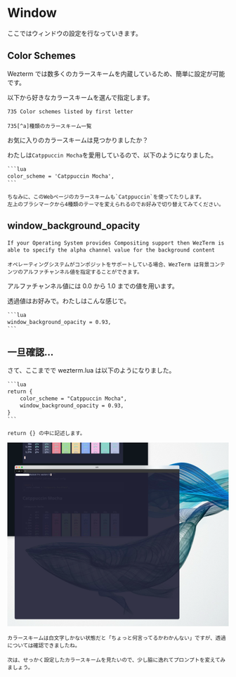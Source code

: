 # Window

ここではウィンドウの設定を行なっていきます。

## Color Schemes
Wezterm では数多くのカラースキームを内蔵しているため、簡単に設定が可能です。

以下から好きなカラースキームを選んで指定します。

```admonish info title="[Color Schemes](https://wezfurlong.org/wezterm/colorschemes/index.html)"
735 Color schemes listed by first letter

735[^a]種類のカラースキーム一覧
```

お気に入りのカラースキームは見つかりましたか？

わたしは`Catppuccin Mocha`を愛用しているので、以下のようになりました。
~~~admonish example title="wezterm.lua"
```lua
color_scheme = 'Catppuccin Mocha',
```
~~~

```admonish note
ちなみに、このWebページのカラースキームも`Catppuccin`を使ってたりします。
左上のブラシマークから4種類のテーマを変えられるのでお好みで切り替えてみてください。
```

## window_background_opacity

```admonish info title="[Colors & Appearance - Wez's Terminal Emulator](https://wezfurlong.org/wezterm/config/appearance.html#window-background-opacity)"
If your Operating System provides Compositing support then WezTerm is able to specify the alpha channel value for the background content

オペレーティングシステムがコンポジットをサポートしている場合、WezTerm は背景コンテンツのアルファチャンネル値を指定することができます。
```
アルファチャンネル値には 0.0 から 1.0 までの値を用います。

透過値はお好みで。わたしはこんな感じで。

~~~admonish example title="wezterm.lua"
```lua
window_background_opacity = 0.93,
```
~~~

## 一旦確認…
さて、ここまでで wezterm.lua は以下のようになりました。

~~~admonish example title="wezterm.lua"
```lua
return {
	color_scheme = "Catppuccin Mocha",
	window_background_opacity = 0.93,
}
```
~~~
~~~admonish warning
return {} の中に記述します。
~~~

![opacity.png](img/opacity.png)


```admonish success
カラースキームは白文字しかない状態だと「ちょっと何言ってるかわかんない」ですが、透過については確認できましたね。

次は、せっかく設定したカラースキームを見たいので、少し脇に逸れてプロンプトを変えてみましょう。
```

[^a]:2022/09/23時点
